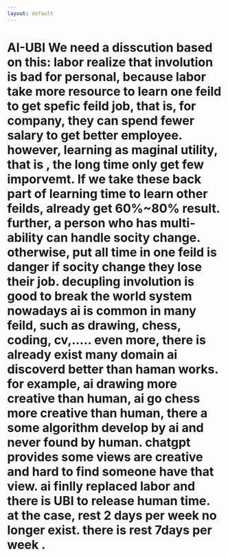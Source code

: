 ```yaml
---
layout: default
---
```

# AI-UBI  We need a disscution based on this:   labor realize that involution is bad for personal, because labor take more resource to learn one feild to get spefic feild job, that is, for company, they can spend fewer salary to get better employee.  however, learning as maginal utility, that is , the long time only get few imporvemt. If we take these back part of learning time to learn other feilds, already get 60%~80% result.  further, a person who has multi-ability can handle socity change. otherwise, put all time in one feild is danger if socity change they lose their job.  decupling involution is good to break the world system  nowadays ai is common in many feild, such as drawing, chess, coding, cv,..... even more, there is already exist many domain ai discoverd better than haman works. for example, ai drawing more creative than human, ai go chess more creative than human, there a some algorithm develop by ai and never found by human. chatgpt provides some views are creative and hard to find someone have that view. ai finlly replaced labor and there is UBI to release human time. at the case, rest 2 days per week no longer exist. there is rest 7days per week .
